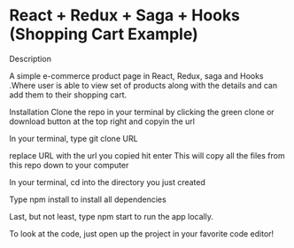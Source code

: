# React + Redux + Saga + Hooks (Shopping Cart Example)

Description

A simple e-commerce product page in React, Redux, saga and Hooks .Where user is able to view set of products along with the details and can add them to their shopping cart.  


Installation
Clone the repo in your terminal by clicking the green clone or download button at the top right and copyin the url

In your terminal, type git clone URL

replace URL with the url you copied
hit enter
This will copy all the files from this repo down to your computer

In your terminal, cd into the directory you just created

Type npm install to install all dependencies

Last, but not least, type npm start to run the app locally.

To look at the code, just open up the project in your favorite code editor!
